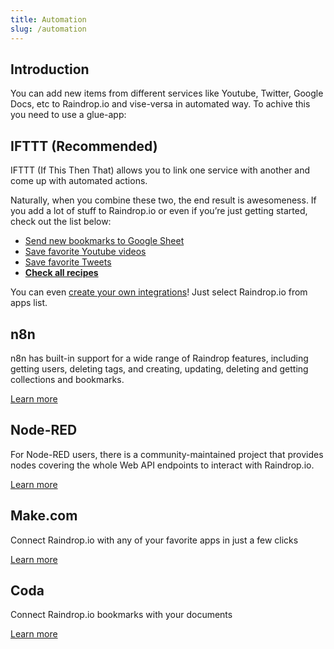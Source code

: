```yaml
---
title: Automation
slug: /automation
---
```

## Introduction

You can add new items from different services like Youtube, Twitter, Google Docs, etc to Raindrop.io and vise-versa in automated way.
To achive this you need to use a glue-app:

## IFTTT (Recommended)
IFTTT (If This Then That) allows you to link one service with another and come up with automated actions.

Naturally, when you combine these two, the end result is awesomeness. 
If you add a lot of stuff to Raindrop.io or even if you’re just getting started, check out the list below:

- [Send new bookmarks to Google Sheet](https://ifttt.com/applets/hn5RNTPp-log-new-items-in-raindrop-io-to-a-google-sheet)
- [Save favorite Youtube videos](https://ifttt.com/applets/DJyFrvNd-save-liked-youtube-video-to-raindrop-io)
- [Save favorite Tweets](https://ifttt.com/applets/zY5kqKtL-save-the-tweets-you-like-in-raindrop-io)
- [**Check all recipes**](https://ifttt.com/raindrop)

You can even [create your own integrations](https://ifttt.com/create)! Just select Raindrop.io from apps list.

## n8n
n8n has built-in support for a wide range of Raindrop features, including getting users, deleting tags, and creating, updating, deleting and getting collections and bookmarks.

[Learn more](https://docs.n8n.io/integrations/builtin/app-nodes/n8n-nodes-base.raindrop/)

## Node-RED
For Node-RED users, there is a community-maintained project that provides nodes covering the whole Web API endpoints to interact with Raindrop.io.

[Learn more](https://flows.nodered.org/node/@dotwee/node-red-raindrop)

## Make.com
Connect Raindrop.io with any of your favorite apps in just a few clicks

[Learn more](https://www.make.com/en/integrations/raindrop-io)

## Coda
Connect Raindrop.io bookmarks with your documents

[Learn more](https://coda.io/packs/raindrop-io-11475)